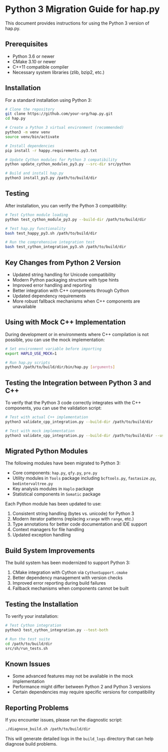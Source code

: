 # Python 3 Migration Guide for hap.py

This document provides instructions for using the Python 3 version of hap.py.

## Prerequisites

- Python 3.6 or newer
- CMake 3.10 or newer
- C++11 compatible compiler
- Necessary system libraries (zlib, bzip2, etc.)

## Installation

For a standard installation using Python 3:

```bash
# Clone the repository
git clone https://github.com/your-org/hap.py.git
cd hap.py

# Create a Python 3 virtual environment (recommended)
python3 -m venv venv
source venv/bin/activate

# Install dependencies
pip install -r happy.requirements.py3.txt

# Update Cython modules for Python 3 compatibility
python update_cython_modules_py3.py --src-dir src/python

# Build and install hap.py
python3 install_py3.py /path/to/build/dir
```

## Testing

After installation, you can verify the Python 3 compatibility:

```bash
# Test Cython module loading
python test_cython_module_py3.py --build-dir /path/to/build/dir

# Test hap.py functionality
bash test_happy_py3.sh /path/to/build/dir

# Run the comprehensive integration test
bash test_cython_integration_py3.sh /path/to/build/dir
```

## Key Changes from Python 2 Version

- Updated string handling for Unicode compatibility
- Modern Python packaging structure with type hints
- Improved error handling and reporting
- Better integration with C++ components through Cython
- Updated dependency requirements
- More robust fallback mechanisms when C++ components are unavailable

## Using with Mock C++ Implementation

During development or in environments where C++ compilation is not possible, 
you can use the mock implementation:

```bash
# Set environment variable before importing
export HAPLO_USE_MOCK=1

# Run hap.py scripts
python3 /path/to/build/dir/bin/hap.py [arguments]
```

## Testing the Integration between Python 3 and C++

To verify that the Python 3 code correctly integrates with the C++ components,
you can use the validation script:

```bash
# Test with actual C++ implementation
python3 validate_cpp_integration.py --build-dir /path/to/build/dir

# Test with mock implementation
python3 validate_cpp_integration.py --build-dir /path/to/build/dir --use-mock
```

## Migrated Python Modules

The following modules have been migrated to Python 3:

- Core components: `hap.py`, `qfy.py`, `pre.py`
- Utility modules in `Tools` package including `bcftools.py`, `fastasize.py`, `bedintervaltree.py`
- Key analysis modules in `Haplo` package
- Statistical components in `Somatic` package

Each Python module has been updated to use:

1. Consistent string handling (bytes vs. unicode) for Python 3
2. Modern iterator patterns (replacing `xrange` with `range`, etc.)
3. Type annotations for better code documentation and IDE support
4. Context managers for file handling
5. Updated exception handling

## Build System Improvements

The build system has been modernized to support Python 3:

1. CMake integration with Cython via `CythonSupport.cmake`
2. Better dependency management with version checks
3. Improved error reporting during build failures
4. Fallback mechanisms when components cannot be built

## Testing the Installation

To verify your installation:

```bash
# Test Cython integration
python3 test_cython_integration.py --test-both

# Run the test suite
cd /path/to/build/dir
src/sh/run_tests.sh
```

## Known Issues

- Some advanced features may not be available in the mock implementation
- Performance might differ between Python 2 and Python 3 versions
- Certain dependencies may require specific versions for compatibility

## Reporting Problems

If you encounter issues, please run the diagnostic script:

```bash
./diagnose_build.sh /path/to/build/dir
```

This will generate detailed logs in the `build_logs` directory that can help diagnose build problems.
